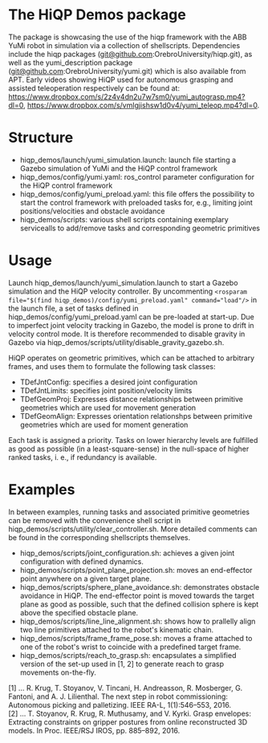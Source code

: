 # The HiQP Demos package 

The package is showcasing the use of the hiqp framework with the ABB YuMi robot in simulation via a collection of shellscripts. Dependencies include the hiqp packages (git@github.com:OrebroUniversity/hiqp.git), as well as the yumi_description package (git@github.com:OrebroUniversity/yumi.git) which is also available from APT. Early videos showing HiQP used for autonomous grasping and assisted teleoperation respectively can be found at: https://www.dropbox.com/s/2z4v4dn2u7w7sm0/yumi_autograsp.mp4?dl=0, https://www.dropbox.com/s/vmlgjishsw1d0v4/yumi_teleop.mp4?dl=0.

# Structure

- hiqp_demos/launch/yumi_simulation.launch: launch file starting a Gazebo simulation of YuMi and the HiQP control framework
- hiqp_demos/config/yumi.yaml: ros_control parameter configuration for the HiQP control framework
- hiqp_demos/config/yumi_preload.yaml: this file offers the possibility to start the control framework with preloaded tasks for, e.g., limiting joint positions/velocities and obstacle avoidance
- hiqp_demos/scripts: various shell scripts containing exemplary servicealls to add/remove tasks and corresponding geometric primitives

# Usage

Launch hiqp_demos/launch/yumi_simulation.launch to start a Gazebo simulation and the HiQP velocity controller. By uncommenting ```<rosparam file="$(find hiqp_demos)/config/yumi_preload.yaml" command="load"/>``` in the launch file, a set of tasks defined in hiqp_demos/config/yumi_preload.yaml can be pre-loaded at start-up. Due to imperfect joint velocity tracking in Gazebo, the model is prone to drift in velocity control mode. It is therefore recommended to disable gravity in Gazebo via hiqp_demos/scripts/utility/disable_gravity_gazebo.sh. 

HiQP operates on geometric primitives, which can be attached to arbitrary frames, and uses them to formulate the following task classes:

- TDefJntConfig: specifies a desired joint configuration
- TDefJntLimits: specifies joint position/velocity limits
- TDefGeomProj: Expresses distance relationships between primitive geometries which are used for movement generation
- TDefGeomAlign: Expresses orientation relationshps between primitive geometries which are used for moment generation

Each task is assigned a priority. Tasks on lower hierarchy levels are fulfilled as good as possible (in a least-square-sense) in the null-space of higher ranked tasks, i. e., if redundancy is available. 

# Examples

In between examples, running tasks and associated primitive geometries can be removed with the convenience shell script in hiqp_demos/scripts/utility/clear_controller.sh. More detailed comments can be found in the corresponding shellscripts themselves. 

- hiqp_demos/scripts/joint_configuration.sh: achieves a given joint configuration with defined dynamics.
- hiqp_demos/scripts/point_plane_projection.sh: moves an end-effector point anywhere on a given target plane. 
- hiqp_demos/scripts/sphere_plane_avoidance.sh: demonstrates obstacle avoidance in HiQP. The end-effector point is moved towards the target plane as good as possible, such that the defined collision sphere is kept above the specified obstacle plane.
- hiqp_demos/scripts/line_line_alignment.sh: shows how to prallelly align two line primitives attached to the robot's kinematic chain.
- hiqp_demos/scripts/frame_frame_pose.sh: moves a frame attached to one of the robot's wrist to coincide with a predefined target frame.
- hiqp_demos/scripts/reach_to_grasp.sh: encapsulates a simplified version of the set-up used in [1, 2] to generate reach to grasp movements on-the-fly.

[1] ... R. Krug, T. Stoyanov, V. Tincani, H. Andreasson, R. Mosberger, G. Fantoni, and A. J. Lilienthal. The next step in robot commissioning: Autonomous picking and palletizing. IEEE RA-L, 1(1):546–553, 2016.
<br/>
[2] ... T. Stoyanov, R. Krug, R. Muthusamy, and V. Kyrki. Grasp envelopes: Extracting constraints on gripper postures from online reconstructed 3D models. In Proc. IEEE/RSJ IROS, pp. 885–892, 2016.
